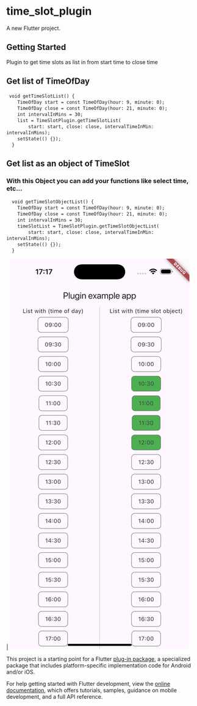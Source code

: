 # time_slot_plugin

A new Flutter project.

## Getting Started

Plugin to get time slots as list in from start time to close time

## Get list of TimeOfDay

```
 void getTimeSlotList() {
    TimeOfDay start = const TimeOfDay(hour: 9, minute: 0);
    TimeOfDay close = const TimeOfDay(hour: 21, minute: 0);
    int intervalInMins = 30;
    list = TimeSlotPlugin.getTimeSlotList(
        start: start, close: close, intervalTimeInMin: intervalInMins);
    setState(() {});
  }
```

## Get list as an object of TimeSlot
### With this Object you can add your functions like select time, etc...

```
  void getTimeSlotObjectList() {
    TimeOfDay start = const TimeOfDay(hour: 9, minute: 0);
    TimeOfDay close = const TimeOfDay(hour: 21, minute: 0);
    int intervalInMins = 30;
    timeSlotList = TimeSlotPlugin.getTimeSlotObjectList(
        start: start, close: close, intervalTimeInMin: intervalInMins);
    setState(() {});
  }

```

| ![Image](https://raw.githubusercontent.com/zaai123/time_slot_plugin/refs/heads/main/assets/screen_shot.png)

This project is a starting point for a Flutter
[plug-in package](https://flutter.dev/to/develop-plugins),
a specialized package that includes platform-specific implementation code for
Android and/or iOS.

For help getting started with Flutter development, view the
[online documentation](https://docs.flutter.dev), which offers tutorials,
samples, guidance on mobile development, and a full API reference.

